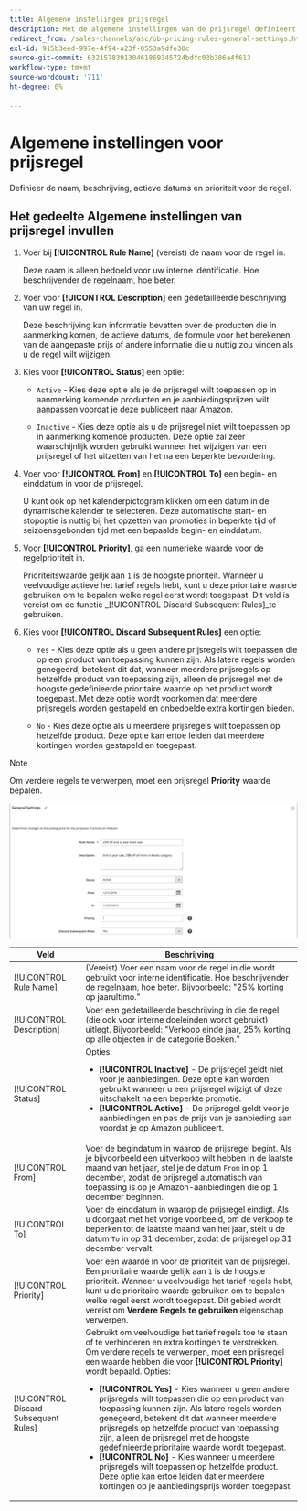 ```yaml
---
title: Algemene instellingen prijsregel
description: Met de algemene instellingen van de prijsregel definieert u de primaire kenmerken van een prijsregel voor aanbiedingen.
redirect_from: /sales-channels/asc/ob-pricing-rules-general-settings.html
exl-id: 915b3eed-997e-4f94-a23f-0553a9dfe30c
source-git-commit: 632157839130461869345724bdfc03b306a4f613
workflow-type: tm+mt
source-wordcount: '711'
ht-degree: 0%

---
```


# Algemene instellingen voor prijsregel

Definieer de naam, beschrijving, actieve datums en prioriteit voor de regel.

## Het gedeelte Algemene instellingen van prijsregel invullen

1. Voer bij **[!UICONTROL Rule Name]** (vereist) de naam voor de regel in.

   Deze naam is alleen bedoeld voor uw interne identificatie. Hoe beschrijvender de regelnaam, hoe beter.

1. Voer voor **[!UICONTROL Description]** een gedetailleerde beschrijving van uw regel in.

   Deze beschrijving kan informatie bevatten over de producten die in aanmerking komen, de actieve datums, de formule voor het berekenen van de aangepaste prijs of andere informatie die u nuttig zou vinden als u de regel wilt wijzigen.

1. Kies voor **[!UICONTROL Status]** een optie:

   - `Active` - Kies deze optie als je de prijsregel wilt toepassen op in aanmerking komende producten en je aanbiedingsprijzen wilt aanpassen voordat je deze publiceert naar Amazon.

   - `Inactive` - Kies deze optie als u de prijsregel niet wilt toepassen op in aanmerking komende producten. Deze optie zal zeer waarschijnlijk worden gebruikt wanneer het wijzigen van een prijsregel of het uitzetten van het na een beperkte bevordering.

1. Voer voor **[!UICONTROL From]** en **[!UICONTROL To]** een begin- en einddatum in voor de prijsregel.

   U kunt ook op het kalenderpictogram klikken om een datum in de dynamische kalender te selecteren. Deze automatische start- en stopoptie is nuttig bij het opzetten van promoties in beperkte tijd of seizoensgebonden tijd met een bepaalde begin- en einddatum.

1. Voor **[!UICONTROL Priority]**, ga een numerieke waarde voor de regelprioriteit in.

   Prioriteitswaarde gelijk aan `1` is de hoogste prioriteit. Wanneer u veelvoudige actieve het tarief regels hebt, kunt u deze prioritaire waarde gebruiken om te bepalen welke regel eerst wordt toegepast. Dit veld is vereist om de functie _[!UICONTROL Discard Subsequent Rules]_te gebruiken.

1. Kies voor **[!UICONTROL Discard Subsequent Rules]** een optie:

   - `Yes` - Kies deze optie als u geen andere prijsregels wilt toepassen die op een product van toepassing kunnen zijn. Als latere regels worden genegeerd, betekent dit dat, wanneer meerdere prijsregels op hetzelfde product van toepassing zijn, alleen de prijsregel met de hoogste gedefinieerde prioritaire waarde op het product wordt toegepast. Met deze optie wordt voorkomen dat meerdere prijsregels worden gestapeld en onbedoelde extra kortingen bieden.

   - `No` - Kies deze optie als u meerdere prijsregels wilt toepassen op hetzelfde product. Deze optie kan ertoe leiden dat meerdere kortingen worden gestapeld en toegepast.

>[!NOTE]
>
>Om verdere regels te verwerpen, moet een prijsregel **Priority** waarde bepalen.

![Algemene instellingen voor prijsregel](assets/amazon-pricing-rule-general.png)

| Veld | Beschrijving |
|---|---|
| [!UICONTROL Rule Name] | (Vereist) Voer een naam voor de regel in die wordt gebruikt voor interne identificatie. Hoe beschrijvender de regelnaam, hoe beter. Bijvoorbeeld: &quot;25% korting op jaarultimo.&quot; |
| [!UICONTROL Description] | Voer een gedetailleerde beschrijving in die de regel (die ook voor interne doeleinden wordt gebruikt) uitlegt. Bijvoorbeeld: &quot;Verkoop einde jaar, 25% korting op alle objecten in de categorie Boeken.&quot; |
| [!UICONTROL Status] | Opties:<ul><li>**[!UICONTROL Inactive]** - De prijsregel geldt niet voor je aanbiedingen. Deze optie kan worden gebruikt wanneer u een prijsregel wijzigt of deze uitschakelt na een beperkte promotie.</li><li>**[!UICONTROL Active]** - De prijsregel geldt voor je aanbiedingen en pas de prijs van je aanbieding aan voordat je op Amazon publiceert.</li></ul> |
| [!UICONTROL From] | Voer de begindatum in waarop de prijsregel begint. Als je bijvoorbeeld een uitverkoop wilt hebben in de laatste maand van het jaar, stel je de datum `From` in op 1 december, zodat de prijsregel automatisch van toepassing is op je Amazon-aanbiedingen die op 1 december beginnen. |
| [!UICONTROL To] | Voer de einddatum in waarop de prijsregel eindigt. Als u doorgaat met het vorige voorbeeld, om de verkoop te beperken tot de laatste maand van het jaar, stelt u de datum `To` in op 31 december, zodat de prijsregel op 31 december vervalt. |
| [!UICONTROL Priority] | Voer een waarde in voor de prioriteit van de prijsregel. Een prioritaire waarde gelijk aan `1` is de hoogste prioriteit. Wanneer u veelvoudige het tarief regels hebt, kunt u de prioritaire waarde gebruiken om te bepalen welke regel eerst wordt toegepast. Dit gebied wordt vereist om **Verdere Regels te gebruiken** eigenschap verwerpen. |
| [!UICONTROL Discard Subsequent Rules] | Gebruikt om veelvoudige het tarief regels toe te staan of te verhinderen en extra kortingen te verstrekken. Om verdere regels te verwerpen, moet een prijsregel een waarde hebben die voor **[!UICONTROL Priority]** wordt bepaald. Opties:<ul><li>**[!UICONTROL Yes]** - Kies wanneer u geen andere prijsregels wilt toepassen die op een product van toepassing kunnen zijn. Als latere regels worden genegeerd, betekent dit dat wanneer meerdere prijsregels op hetzelfde product van toepassing zijn, alleen de prijsregel met de hoogste gedefinieerde prioritaire waarde wordt toegepast.</li><li>**[!UICONTROL No]** - Kies wanneer u meerdere prijsregels wilt toepassen op hetzelfde product. Deze optie kan ertoe leiden dat er meerdere kortingen op je aanbiedingsprijs worden toegepast.</li></ul> |
